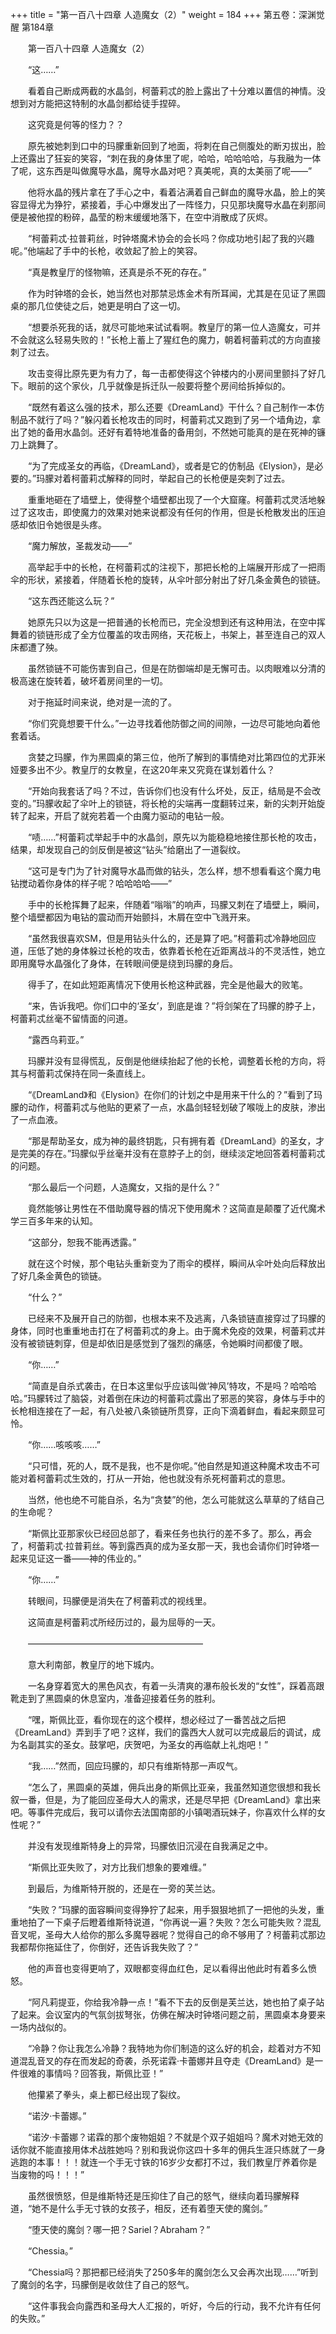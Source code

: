 +++
title = "第一百八十四章 人造魔女（2）"
weight = 184
+++
第五卷：深渊觉醒 第184章

　　第一百八十四章 人造魔女（2）

　　“这……”

　　看着自己断成两截的水晶剑，柯蕾莉忒的脸上露出了十分难以置信的神情。没想到对方能把这特制的水晶剑都给徒手捏碎。

　　这究竟是何等的怪力？？

　　原先被她刺到口中的玛朦重新回到了地面，将刺在自己侧腹处的断刃拔出，脸上还露出了狂妄的笑容，“刺在我的身体里了呢，哈哈，哈哈哈哈，与我融为一体了呢，这东西是叫做魔导水晶，魔导水晶对吧？真美呢，真的太美丽了呢——”

　　他将水晶的残片拿在了手心之中，看着沾满着自己鲜血的魔导水晶，脸上的笑容显得尤为狰狞，紧接着，手心中爆发出了一阵怪力，只见那块魔导水晶在刹那间便是被他捏的粉碎，晶莹的粉末缓缓地落下，在空中消散成了灰烬。

　　“柯蕾莉忒·拉普莉丝，时钟塔魔术协会的会长吗？你成功地引起了我的兴趣呢。”他端起了手中的长枪，收敛起了脸上的笑容。

　　“真是教皇厅的怪物嘛，还真是杀不死的存在。”

　　作为时钟塔的会长，她当然也对那禁忌炼金术有所耳闻，尤其是在见证了黑圆桌的那几位使徒之后，她更是明白了这一切。

　　“想要杀死我的话，就尽可能地来试试看啊。教皇厅的第一位人造魔女，可并不会就这么轻易失败的！”长枪上蓄上了猩红色的魔力，朝着柯蕾莉忒的方向直接刺了过去。

　　攻击变得比原先更为有力了，每一击都使得这个钟楼内的小房间里颤抖了好几下。眼前的这个家伙，几乎就像是拆迁队一般要将整个房间给拆掉似的。

　　“既然有着这么强的技术，那么还要《DreamLand》干什么？自己制作一本仿制品不就行了吗？”躲闪着长枪攻击的同时，柯蕾莉忒又跑到了另一个墙角边，拿出了她的备用水晶剑。还好有着特地准备的备用剑，不然她可能真的是在死神的镰刀上跳舞了。

　　“为了完成圣女的再临，《DreamLand》，或者是它的仿制品《Elysion》，是必要的。”玛朦对着柯蕾莉忒解释的同时，举起自己的长枪便是突刺了过去。

　　重重地砸在了墙壁上，使得整个墙壁都出现了一个大窟窿。柯蕾莉忒灵活地躲过了这攻击，即使魔力的效果对她来说都没有任何的作用，但是长枪散发出的压迫感却依旧令她很是头疼。

　　“魔力解放，圣裁发动——”

　　高举起手中的长枪，在柯蕾莉忒的注视下，那把长枪的上端展开形成了一把雨伞的形状，紧接着，伴随着长枪的旋转，从伞叶部分射出了好几条金黄色的锁链。

　　“这东西还能这么玩？”

　　她原先只以为这是一把普通的长枪而已，完全没想到还有这种用法，在空中挥舞着的锁链形成了全方位覆盖的攻击网络，天花板上，书架上，甚至连自己的双人床都遭了殃。

　　虽然锁链不可能伤害到自己，但是在防御端却是无懈可击。以肉眼难以分清的极高速在旋转着，破坏着房间里的一切。

　　对于拖延时间来说，绝对是一流的了。

　　“你们究竟想要干什么。”一边寻找着他防御之间的间隙，一边尽可能地向着他套着话。

　　贪婪之玛朦，作为黑圆桌的第三位，他所了解到的事情绝对比第四位的尤菲米娅要多出不少。教皇厅的女教皇，在这20年来又究竟在谋划着什么？

　　“开始向我套话了吗？不过，告诉你们也没有什么坏处，反正，结局是不会改变的。”玛朦收起了伞叶上的锁链，将长枪的尖端再一度翻转过来，新的尖刺开始旋转了起来，开启了就宛若着一个由魔力驱动的电钻一般。

　　“啧……”柯蕾莉忒举起手中的水晶剑，原先以为能稳稳地接住那长枪的攻击，结果，却发现自己的剑反倒是被这“钻头”给磨出了一道裂纹。

　　“这可是专门为了针对魔导水晶而做的钻头，怎么样，想不想看看这个魔力电钻搅动着你身体的样子呢？哈哈哈哈——”

　　手中的长枪挥舞了起来，伴随着“嗡嗡”的响声，玛朦又刺在了墙壁上，瞬间，整个墙壁都因为电钻的震动而开始颤抖，木屑在空中飞溅开来。

　　“虽然我很喜欢SM，但是用钻头什么的，还是算了吧。”柯蕾莉忒冷静地回应道，压低了她的身体躲过长枪的攻击，依靠着长枪在近距离战斗的不灵活性，她立即用魔导水晶强化了身体，在转眼间便是绕到玛朦的身后。

　　得手了，在如此短距离情况下使用长枪这种武器，完全是他最大的败笔。

　　“来，告诉我吧。你们口中的‘圣女’，到底是谁？”将剑架在了玛朦的脖子上，柯蕾莉忒丝毫不留情面的问道。

　　“露西乌莉亚。”

　　玛朦并没有显得慌乱，反倒是他继续抬起了他的长枪，调整着长枪的方向，将其与柯蕾莉忒保持在同一条直线上。

　　“《DreamLand》和《Elysion》在你们的计划之中是用来干什么的？”看到了玛朦的动作，柯蕾莉忒与他贴的更紧了一点，水晶剑轻轻划破了喉咙上的皮肤，渗出了一点血液。

　　“那是帮助圣女，成为神的最终钥匙，只有拥有着《DreamLand》的圣女，才是完美的存在。”玛朦似乎丝毫并没有在意脖子上的剑，继续淡定地回答着柯蕾莉忒的问题。

　　“那么最后一个问题，人造魔女，又指的是什么？”

　　竟然能够让男性在不借助魔导器的情况下使用魔术？这简直是颠覆了近代魔术学三百多年来的认知。

　　“这部分，恕我不能再透露。”

　　就在这个时候，那个电钻头重新变为了雨伞的模样，瞬间从伞叶处向后释放出了好几条金黄色的锁链。

　　“什么？”

　　已经来不及展开自己的防御，也根本来不及逃离，八条锁链直接穿过了玛朦的身体，同时也重重地击打在了柯蕾莉忒的身上。由于魔术免疫的效果，柯蕾莉忒并没有被锁链刺穿，但是却依旧是感觉到了强烈的痛感，令她瞬时间都傻了眼。

　　“你……”

　　“简直是自杀式袭击，在日本这里似乎应该叫做‘神风’特攻，不是吗？哈哈哈哈。”玛朦转过了脑袋，对着倒在床边的柯蕾莉忒露出了邪恶的笑容，身体与手中的长枪相连接在了一起，有八处被八条锁链所贯穿，正向下滴着鲜血，看起来颇显可怜。

　　“你……咳咳咳……”

　　“只可惜，死的人，既不是我，也不是你呢。”他自然是知道这种魔术攻击不可能对着柯蕾莉忒生效的，打从一开始，他也就没有杀死柯蕾莉忒的意思。

　　当然，他也绝不可能自杀，名为“贪婪”的他，怎么可能就这么草草的了结自己的生命呢？

　　“斯佩比亚那家伙已经回总部了，看来任务也执行的差不多了。那么，再会了，柯蕾莉忒·拉普莉丝。等到露西真的成为圣女那一天，我也会请你们时钟塔一起来见证这一番——神的伟业的。”

　　“你……”

　　转眼间，玛朦便是消失在了柯蕾莉忒的视线里。

　　这简直是柯蕾莉忒所经历过的，最为屈辱的一天。

　　————————————————————

　　意大利南部，教皇厅的地下城内。

　　一名身穿着宽大的黑色风衣，有着一头清爽的瀑布般长发的“女性”，踩着高跟靴走到了黑圆桌的休息室内，准备迎接着任务的胜利。

　　“嘿，斯佩比亚，看你现在的这个模样，想必经过了一番苦战之后把《DreamLand》弄到手了吧？这样，我们的露西大人就可以完成最后的调试，成为名副其实的圣女。鼓掌吧，庆贺吧，为圣女的再临献上礼炮吧！”

　　“我……”然而，回应玛朦的，却只有维斯特那一声叹气。

　　“怎么了，黑圆桌的英雄，佣兵出身的斯佩比亚亲，我虽然知道您很想和我长叙一番，但是，为了能回应圣母大人的需求，还是尽早把《DreamLand》拿出来吧。等事件完成后，我可以请你去法国南部的小镇喝酒玩妹子，你喜欢什么样的女性呢？”

　　并没有发现维斯特身上的异常，玛朦依旧沉浸在自我满足之中。

　　“斯佩比亚失败了，对方比我们想象的要难缠。”

　　到最后，为维斯特开脱的，还是在一旁的芙兰达。

　　“失败？”玛朦的面容瞬间变得狰狞了起来，用手狠狠地抓了一把他的头发，重重地拍了一下桌子后瞪着维斯特说道，“你再说一遍？失败？怎么可能失败？混乱音叉呢，圣母大人给你的那么多魔导器呢？觉得自己的命不够用了？柯蕾莉忒那边我都帮你拖延住了，你倒好，还告诉我失败了？”

　　他的声音也变得更响了，双眼都变得血红色，足以看得出他此时有着多么愤怒。

　　“阿凡莉提亚，你给我冷静一点！”看不下去的反倒是芙兰达，她也拍了桌子站了起来。会议室内的气氛剑拔弩张，仿佛在解决时钟塔问题之前，黑圆桌本身要来一场内战似的。

　　“冷静？你让我怎么冷静？我特地为你们制造的这么好的机会，趁着对方不知道混乱音叉的存在而发起的奇袭，杀死诺霖·卡蕾娜并且夺走《DreamLand》是一件很难的事情吗？回答我，斯佩比亚！”

　　他攥紧了拳头，桌上都已经出现了裂纹。

　　“诺汐·卡蕾娜。”

　　“诺汐·卡蕾娜？诺霖的那个废物姐姐？不就是个双子姐姐吗？魔术对她无效的话你就不能直接用体术战胜她吗？别和我说你这四十多年的佣兵生涯只练就了一身逃跑的本事！！！就连一个手无寸铁的16岁少女都打不过，我们教皇厅养着你是当废物的吗！！！”

　　虽然很愤怒，但是维斯特还是压抑住了自己的怒气，继续向着玛朦解释道，“她不是什么手无寸铁的女孩子，相反，还有着堕天使的魔剑。”

　　“堕天使的魔剑？哪一把？Sariel？Abraham？”

　　“Chessia。”

　　“Chessia吗？那把都已经消失了250多年的魔剑怎么又会再次出现……”听到了魔剑的名字，玛朦倒是收敛住了自己的怒气。

　　“这件事我会向露西和圣母大人汇报的，听好，今后的行动，我不允许有任何的失败。”

　　　　

　　


